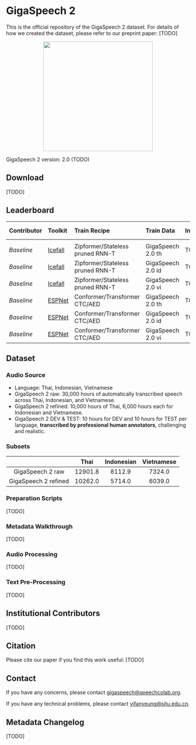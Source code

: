 # GigaSpeech 2
This is the official repository of the GigaSpeech 2 dataset. For details of how we created the dataset, please refer to our preprint paper: [TODO]

<div align="center">
<img src="https://github.com/yfyeung/GigaSpeech2/blob/main/docs/source/_static/pipeline.png" width=300>
</div>

GigaSpeech 2 version: 2.0 (TODO)

## Download
[TODO]

## Leaderboard

| **Contributor**| **Toolkit**       | **Train Recipe**     | **Train Data** | **Inference**     |**Test CER/WER**    |
|:---------------|:------------------|:------------------|:------------------|:------------------|:------------------:|
|||||
| <em>Baseline</em>   | [Icefall](https://github.com/k2-fsa/icefall) | Zipformer/Stateless pruned RNN-T | GigaSpeech 2.0 th | TODO | 12.46 | 
| <em>Baseline</em>   | [Icefall](https://github.com/k2-fsa/icefall) | Zipformer/Stateless pruned RNN-T | GigaSpeech 2.0 id | TODO | 14.92 | 
| <em>Baseline</em>   | [Icefall](https://github.com/k2-fsa/icefall) | Zipformer/Stateless pruned RNN-T | GigaSpeech 2.0 vi | TODO | 12.83 | 
| <em>Baseline</em>    | [ESPNet](https://github.com/espnet/espnet) | Conformer/Transformer CTC/AED | GigaSpeech 2.0 th | TODO | 13.70 |
| <em>Baseline</em>    | [ESPNet](https://github.com/espnet/espnet) | Conformer/Transformer CTC/AED | GigaSpeech 2.0 id | TODO | 15.50 |
| <em>Baseline</em>    | [ESPNet](https://github.com/espnet/espnet) | Conformer/Transformer CTC/AED | GigaSpeech 2.0 vi | TODO | 15.60 |

## Dataset

### Audio Source
* Language: Thai, Indonesian, Vietnamese
* GigaSpeech 2 raw: 30,000 hours of automatically transcribed speech across Thai, Indonesian, and Vietnamese.
* GigaSpeech 2 refined: 10,000 hours of Thai, 6,000 hours each for Indonesian and Vietnamese.
* GigaSpeech 2 DEV & TEST: 10 hours for DEV and 10 hours for TEST per language, **transcribed by professional human annotators**, challenging and realistic.

### Subsets
|                      |    Thai    |  Indonesian  | Vietnamese |
|:--------------------:|:----------:|:------------:|:----------:|
| GigaSpeech 2 raw     |  12901.8   | 8112.9       | 7324.0     |
| GigaSpeech 2 refined |  10262.0   | 5714.0       | 6039.0     |


### Preparation Scripts
[TODO]

### Metadata Walkthrough
[TODO]

### Audio Processing
[TODO]

### Text Pre-Processing
[TODO]

## Institutional Contributors
[TODO]

## Citation
Please cite our paper if you find this work useful:
[TODO]

## Contact
If you have any concerns, please contact gigaspeech@speechcolab.org.

If you have any technical problems, please contact yifanyeung@sjtu.edu.cn.

## Metadata Changelog
[TODO]
